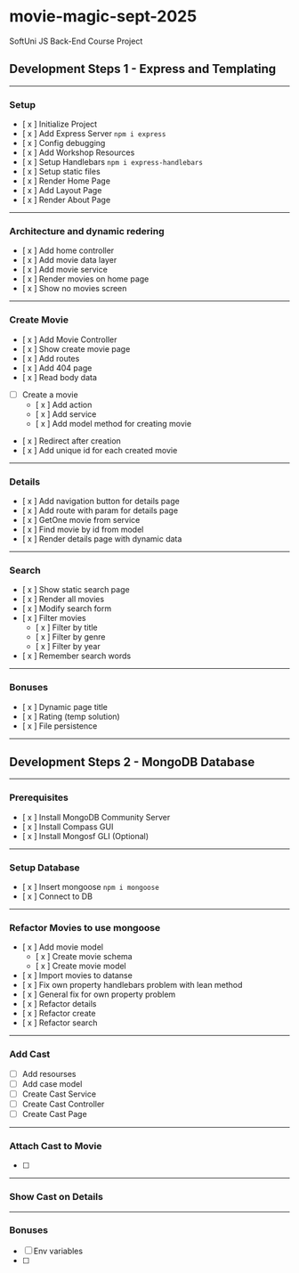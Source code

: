 # movie-magic-sept-2025
SoftUni JS Back-End Course Project

## Development Steps 1 - Express and Templating
---
### Setup
- [ x ] Initialize Project
- [ x ] Add Express Server  `npm i express`
- [ x ] Config debugging
- [ x ] Add Workshop Resources
- [ x ] Setup Handlebars `npm i express-handlebars`
- [ x ] Setup static files
- [ x ]  Render Home Page
- [ x ] Add Layout Page 
- [ x ] Render About Page
---
### Architecture and dynamic redering
- [ x ] Add home controller
- [ x ] Add movie data layer
- [ x ] Add movie service
- [ x ] Render movies on home page
- [ x ] Show no movies screen
---
### Create Movie
- [ x ] Add Movie Controller
- [ x ] Show create movie page
- [ x ] Add routes 
- [ x ] Add 404 page
- [ x ] Read body data
- [  ] Create a movie
  - [ x ] Add action
  - [ x ] Add service
  - [ x ] Add model method for creating movie
- [ x ] Redirect after creation
- [ x ] Add unique id for each created movie
---
### Details
- [ x ] Add navigation button for details page
- [ x ] Add route with param for details page
- [ x ] GetOne movie from service
- [ x ] Find movie by id from model
- [ x ] Render details page with dynamic data
---
### Search
- [ x ] Show static search page
- [ x ] Render all movies
- [ x ] Modify search form
- [ x ] Filter movies
   - [ x ] Filter by title
   - [ x ] Filter by genre
   - [ x ] Filter by year
- [ x ] Remember search words
---
### Bonuses
- [ x ] Dynamic page title
- [ x ] Rating (temp solution)
- [ x ] File persistence
---
## Development Steps 2 - MongoDB Database
---
### Prerequisites
- [ x ] Install MongoDB Community Server
- [ x ] Install Compass GUI
- [ x ] Install Mongosf GLI (Optional)
---
### Setup Database
- [ x ] Insert mongoose `npm i mongoose`
- [ x ] Connect to DB 
---
### Refactor Movies to use mongoose
- [ x ] Add movie model
   - [ x ] Create movie schema
   - [ x ] Create movie model
- [ x ] Import movies to datanse
- [ x ] Fix own property handlebars problem with lean method
- [ x ] General fix for own property problem
- [ x ] Refactor details
- [ x ] Refactor create
- [ x ] Refactor search
---
### Add Cast
- [  ] Add resourses
- [  ] Add case model
- [  ] Create Cast Service
- [  ] Create Cast Controller
- [  ] Create Cast Page
---
### Attach Cast to Movie
- [  ]
---
### Show Cast on Details
---
### Bonuses
- [  ] Env variables
- [  ] 

